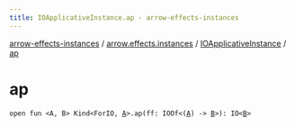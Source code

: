 ```yaml
---
title: IOApplicativeInstance.ap - arrow-effects-instances
---
```


[arrow-effects-instances](../../index.html) / [arrow.effects.instances](../index.html) / [IOApplicativeInstance](index.html) / [ap](./ap.html)

# ap

`open fun <A, B> Kind<ForIO, `[`A`](ap.html#A)`>.ap(ff: IOOf<(`[`A`](ap.html#A)`) -> `[`B`](ap.html#B)`>): IO<`[`B`](ap.html#B)`>`